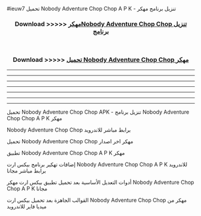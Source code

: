 #ieuw7 تحميل Nobody Adventure Chop Chop  A P K - تنزيل برنامج مهكر



<div align="center">
<h3>Download >>>>> <a href="https://runaway1.web.app/?sq=Nobody Adventure Chop Chop ">مهكرNobody Adventure Chop Chop  تنزيل برنامج</a></h3><br>

<h3>Download >>>>> <a href="https://runaway1.web.app/?sq=Nobody Adventure Chop Chop ">تحميل Nobody Adventure Chop Chop  مهكر</a></h3>
</div>


----------------------------------------------------------

----------------------------------------------------------

----------------------------------------------------------

----------------------------------------------------------

----------------------------------------------------------

----------------------------------------------------------

----------------------------------------------------------

تحميل Nobody Adventure Chop Chop  APK - تنزيل برنامج Nobody Adventure Chop Chop  A P K مهكر

Nobody Adventure Chop Chop  برابط مباشر للاندرويد

تحميل Nobody Adventure Chop Chop  مهكر اخر اصدار

تطبيق Nobody Adventure Chop Chop  A P K مهكر

إضافات تهكير برنامج بيكس ارت Nobody Adventure Chop Chop  A P K للاندرويد برابط مباشر مجانا

أدوات التعديل الأساسية بعد تحميل تطبيق بيكس ارت مهكر Nobody Adventure Chop Chop  A P K مجانا

القوالب الجاهزة بعد تحميل بيكس ارت Nobody Adventure Chop Chop  مهكر من ميديا فاير للاندرويد


